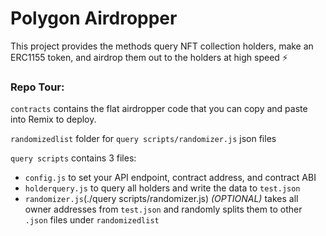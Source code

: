 # Polygon Airdropper

This project provides the methods query NFT collection holders, make an ERC1155 token, and airdrop them out to the holders at high speed ⚡

### Repo Tour:

`contracts` contains the flat airdropper code that you can copy and paste into Remix to deploy.

`randomizedlist` folder for `query scripts/randomizer.js` json files

`query scripts` contains 3 files:
- `config.js` to set your API endpoint, contract address, and contract ABI
- `holderquery.js` to query all holders and write the data to `test.json`
- `randomizer.js`(./query scripts/randomizer.js) *(OPTIONAL)* takes all owner addresses from `test.json` and randomly splits them to other  `.json` files under `randomizedlist`
